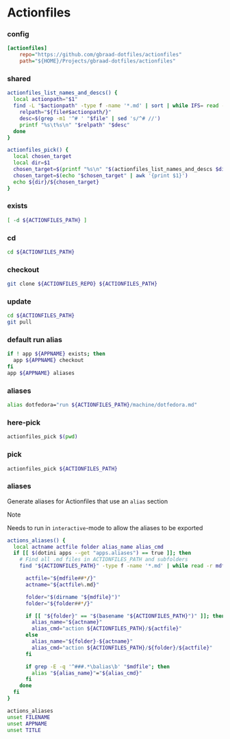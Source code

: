 # Actionfiles

### config
```ini
[actionfiles]
    repo="https://github.com/gbraad-dotfiles/actionfiles"
    path="${HOME}/Projects/gbraad-dotfiles/actionfiles"
```

### shared
```sh
actionfiles_list_names_and_descs() {
  local actionpath="$1"
  find -L "$actionpath" -type f -name '*.md' | sort | while IFS= read -r file; do
    relpath="${file#$actionpath/}"
    desc=$(grep -m1 '^# ' "$file" | sed 's/^# //')
    printf "%s\t%s\n" "$relpath" "$desc"
  done
}

actionfiles_pick() {
  local chosen_target
  local dir=$1
  chosen_target=$(printf "%s\n" "$(actionfiles_list_names_and_descs $dir)" | column -t -s $'\t' | fzf --prompt="Choose actionfile> ")
  chosen_target=$(echo "$chosen_target" | awk '{print $1}')
  echo ${dir}/${chosen_target}
}
```

### exists
```sh evaluate
[ -d ${ACTIONFILES_PATH} ]
```

### cd
```sh evaluate
cd ${ACTIONFILES_PATH}
```

### checkout
```sh
git clone ${ACTIONFILES_REPO} ${ACTIONFILES_PATH}
```

### update
```sh
cd ${ACTIONFILES_PATH}
git pull
```

### default run alias
```sh
if ! app ${APPNAME} exists; then
  app ${APPNAME} checkout
fi
app ${APPNAME} aliases
```

### aliases
```sh evaluate
alias dotfedora="run ${ACTIONFILES_PATH}/machine/dotfedora.md"
```

### here-pick
```sh
actionfiles_pick $(pwd)
```

### pick
```sh
actionfiles_pick ${ACTIONFILES_PATH}
```

### aliases
Generate aliases for Actionfiles that use an `alias` section

> [!NOTE]
> Needs to run in `interactive`-mode to allow the aliases to be exported

```sh evaluate
actions_aliases() {
  local actname actfile folder alias_name alias_cmd
  if [[ $(dotini apps --get "apps.aliases") == true ]]; then
    # Find all .md files in ACTIONFILES_PATH and subfolders
    find "${ACTIONFILES_PATH}" -type f -name '*.md' | while read -r mdfile; do

      actfile="${mdfile##*/}"
      actname="${actfile%.md}"

      folder="$(dirname "${mdfile}")"
      folder="${folder##*/}"

      if [[ "${folder}" == "$(basename "${ACTIONFILES_PATH}")" ]]; then
        alias_name="${actname}"
        alias_cmd="action ${ACTIONFILES_PATH}/${actfile}"
      else
        alias_name="${folder}-${actname}"
        alias_cmd="action ${ACTIONFILES_PATH}/${folder}/${actfile}"
      fi

      if grep -E -q '^###.*\balias\b' "$mdfile"; then
        alias "${alias_name}"="${alias_cmd}"
      fi
    done
  fi
}

actions_aliases
unset FILENAME
unset APPNAME
unset TITLE
```
